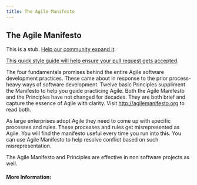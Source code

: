 ```yaml
---
title: The Agile Manifesto
---
```

## The Agile Manifesto

This is a stub. <a href='https://github.com/freecodecamp/guides/tree/master/src/pages/agile/the-agile-manifesto/index.md' target='_blank' rel='nofollow'>Help our community expand it</a>.

<a href='https://github.com/freecodecamp/guides/blob/master/README.md' target='_blank' rel='nofollow'>This quick style guide will help ensure your pull request gets accepted</a>.

<!-- The article goes here, in GitHub-flavored Markdown. Feel free to add YouTube videos, images, and CodePen/JSBin embeds  -->

The four fundamentals promises behind the entire Agile software development practices. These came about in response to the prior process-heavy ways of software development. Twelve basic Principles suppliment the Manifesto to help you guide practicing Agile. Both the Agile Manifesto and the Principles have not changed for decades. They are both brief and capture the essence of Agile with clarity. Visit http://agilemanifesto.org to read both. 

As large enterprises adopt Agile they need to come up with specific processes and rules. These processes and rules get misrepresented as Agile. You will find the manifesto useful every time you run into this. You can use Agile Manifesto to help resolve conflict based on such misrepresentation. 

The Agile Manifesto and Principles are effective in non software projects as well. 



#### More Information:
<!-- Please add any articles you think might be helpful to read before writing the article -->


